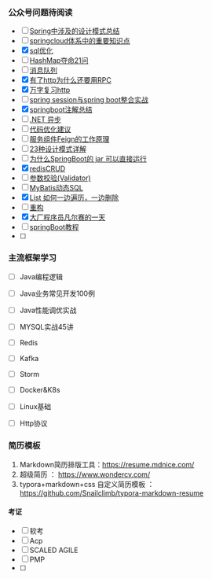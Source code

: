 

### 公众号问题待阅读

- [ ] [Spring中涉及的设计模式总结](https://mp.weixin.qq.com/s/Zi6umVQ8HZWLlUjFxD-3Bg)
- [ ] [springcloud体系中的重要知识点](https://mp.weixin.qq.com/s/jfdauYGniX9DM2zyyjQGgg)
- [x] [sql优化](https://mp.weixin.qq.com/s/HuKptQYg3OOUsd5h0N8qWQ)
- [ ] [HashMap夺命21问](https://mp.weixin.qq.com/s/5nxmAogZRAFuG6BcyjNJlQ)
- [ ] [消息队列](https://mp.weixin.qq.com/s/qQyV4M7SOcoJr8t05YsBrg)
- [x] [有了http为什么还要用RPC](https://mp.weixin.qq.com/s/TpdaAleV3ghenvC39F_Y7w)
- [x] [万字复习http](https://mp.weixin.qq.com/s/YTlqMzvP2bdbO_QfwxEBIQ)
- [ ] [spring session与spring boot整合实战](https://mp.weixin.qq.com/s/thpl0BzXccQ99gexjcckgQ)
- [x] [springboot注解总结](https://mp.weixin.qq.com/s/Q-Sys6eK0E5FJ2uUNjkaFA)
- [ ] [.NET 异步](https://mp.weixin.qq.com/s/p8Kx3cbHKsiYI-H1LrhTiw)
- [ ] [代码优化建议](https://mp.weixin.qq.com/s/q8mG0ZtWFKA6yj_ZBScQFg)
- [ ] [服务组件Feign的工作原理](https://mp.weixin.qq.com/s/QFq5GU7jCQ_9YLY4XxpfKw)
- [ ] [23种设计模式详解](https://mp.weixin.qq.com/s/PkgBrHV4H16lG-_LP1RNHA)
- [ ] [为什么SpringBoot的 jar 可以直接运行](https://mp.weixin.qq.com/s/U1pU4i11Y3jskQJA01us_g)
- [x] [redisCRUD](https://juejin.cn/post/6844903957186215944)
- [ ] [参数校验(Validator)](https://mp.weixin.qq.com/s/eW8bdeVwgs3AAkMX6CMm4A)
- [ ] [MyBatis动态SQL](https://mp.weixin.qq.com/s/EulRVPYAC9XbfypNIzNiRw)
- [x] [List 如何一边遍历，一边删除](https://mp.weixin.qq.com/s/MR4csY3HEmY5NfZ7eZgRRw)
- [ ] [重构](https://www.cnblogs.com/KnightsWarrior/archive/2010/06/30/1767981.html)
- [x] [大厂程序员凡尔赛的一天](https://mp.weixin.qq.com/s/ugSVzj6df0NikdxQlzevXQ)
- [ ] [springBoot教程](https://mp.weixin.qq.com/s/6ZRO2CFg_SEqdzPhy9mIcQ)
- [ ] 



### 主流框架学习

- [ ] Java编程逻辑

- [ ] Java业务常见开发100例

- [ ] Java性能调优实战

- [ ] MYSQL实战45讲

- [ ] Redis

- [ ] Kafka

- [ ] Storm

- [ ] Docker&K8s

- [ ] Linux基础

- [ ] Http协议

  





### 简历模板

1. Markdown简历排版工具：https://resume.mdnice.com/
2. 超级简历 ： https://www.wondercv.com/
3. typora+markdown+css 自定义简历模板 ： https://github.com/Snailclimb/typora-markdown-resume




#### 考证

- [ ] 软考
- [ ] Acp
- [ ] SCALED AGILE 
- [ ] PMP
- [ ] 

